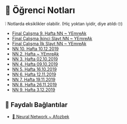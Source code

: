 # 📕 Öğrenci Notları

❕ Notlarda eksiklikler olabilir. (Hiç yoktan iyidir, diye atıldı 🙄)

<!--Index-->

- [Final Çalışma 9. Hafta NN ~ YEmreAk](Final%20%C3%87al%C4%B1%C5%9Fma%209.%20Hafta%20NN%20~%20YEmreAk.pdf)
- [Final Çalışma İkinci Slayt NN ~ YEmreAk](Final%20%C3%87al%C4%B1%C5%9Fma%20%C4%B0kinci%20Slayt%20NN%20~%20YEmreAk.pdf)
- [Final Çalışma İlk Slayt NN ~ YEmreAk](Final%20%C3%87al%C4%B1%C5%9Fma%20%C4%B0lk%20Slayt%20NN%20~%20YEmreAk.pdf)
- [NN 10. Hafta 10.12.2019](NN%2010.%20Hafta%2010.12.2019.pdf)
- [NN 2. Hafta ~ YEmreAk](NN%202.%20Hafta%20~%20YEmreAk.pdf)
- [NN 3. Hafta 02.10.2019](NN%203.%20Hafta%2002.10.2019.pdf)
- [NN 4. Hafta 09.10.2019](NN%204.%20Hafta%2009.10.2019.pdf)
- [NN 5. Hafta 16.10.2019](NN%205.%20Hafta%2016.10.2019.pdf)
- [NN 6. Hafta 12.11.2019](NN%206.%20Hafta%2012.11.2019.pdf)
- [NN 7. Hafta 19.11.2019](NN%207.%20Hafta%2019.11.2019.pdf)
- [NN 8. Hafta 26.11.2019](NN%208.%20Hafta%2026.11.2019.pdf)
- [NN 9. Hafta 3.12.2019](NN%209.%20Hafta%203.12.2019.pdf)

<!--Index-->

## 🔗 Faydalı Bağlantılar

- [🧠 Neural Network ~ Afozbek](https://afozbek.github.io/neural-final/)
